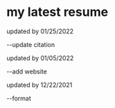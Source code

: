 # my latest resume
updated by 01/25/2022

--update citation

updated by 01/05/2022

--add website

updated by 12/22/2021

--format


